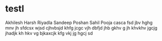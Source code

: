 # testl

Akhilesh
Harsh
Riyadla
Sandeep
Poshan
Sahil
Pooja
casca
fsd
jbv
hghg
mnv
jh
sfdcsx
wjsd
cjhvbsjd
khfg
jcgc
vjh
dbfjd
jhb
gkhv
g
jh
khvkhv
jgcjg
jhadjk
kh
hkv
vg
bjkaxcjk
kfg
vkj
jg
hgcj
sd

